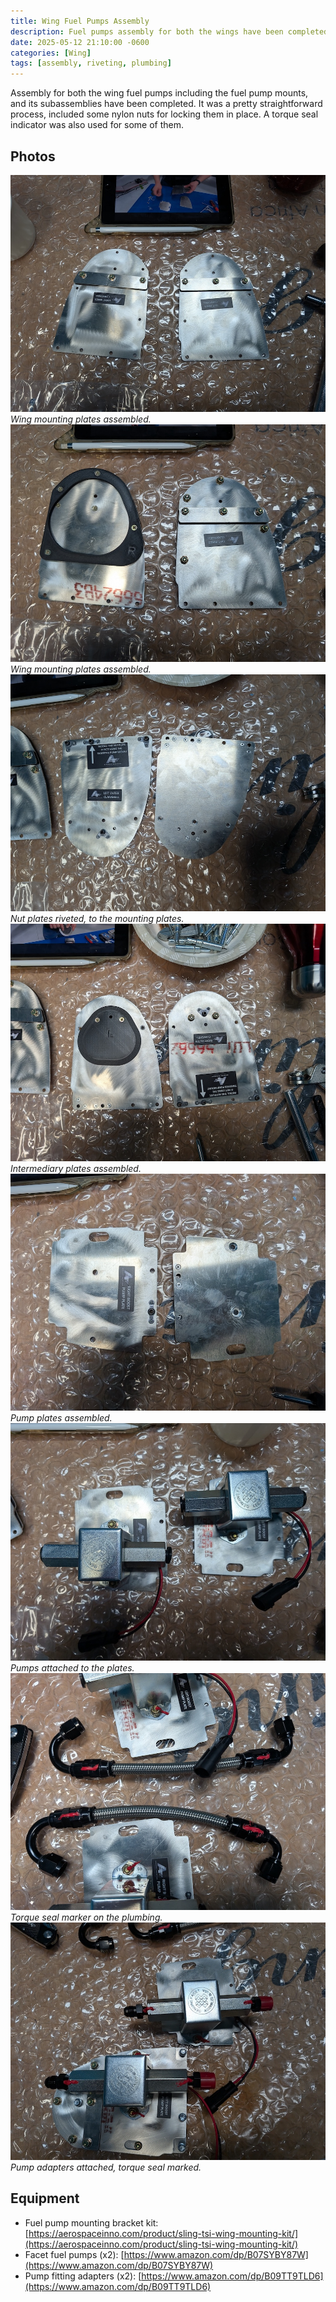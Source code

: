 ```yaml
---
title: Wing Fuel Pumps Assembly
description: Fuel pumps assembly for both the wings have been completed
date: 2025-05-12 21:10:00 -0600
categories: [Wing]
tags: [assembly, riveting, plumbing]
---
```


Assembly for both the wing fuel pumps including the fuel pump mounts, and its subassemblies have been completed. It was a pretty straightforward process, included some nylon nuts for locking them in place. A torque seal indicator was also used for some of them.

## Photos
![pump-1](/assets/img/posts/wing/pump-assembly-1.jpg)
_Wing mounting plates assembled._
![pump-2](/assets/img/posts/wing/pump-assembly-2.jpg)
_Wing mounting plates assembled._
![pump-3](/assets/img/posts/wing/pump-assembly-3.jpg)
_Nut plates riveted, to the mounting plates._
![pump-4](/assets/img/posts/wing/pump-assembly-4.jpg)
_Intermediary plates assembled._
![pump-5](/assets/img/posts/wing/pump-assembly-5.jpg)
_Pump plates assembled._
![pump-6](/assets/img/posts/wing/pump-assembly-6.jpg)
_Pumps attached to the plates._
![pump-7](/assets/img/posts/wing/pump-assembly-7.jpg)
_Torque seal marker on the plumbing._
![pump-8](/assets/img/posts/wing/pump-assembly-8.jpg)
_Pump adapters attached, torque seal marked._

## Equipment
* Fuel pump mounting bracket kit: [https://aerospaceinno.com/product/sling-tsi-wing-mounting-kit/](https://aerospaceinno.com/product/sling-tsi-wing-mounting-kit/)
* Facet fuel pumps (x2): [https://www.amazon.com/dp/B07SYBY87W](https://www.amazon.com/dp/B07SYBY87W)
* Pump fitting adapters (x2): [https://www.amazon.com/dp/B09TT9TLD6](https://www.amazon.com/dp/B09TT9TLD6)
